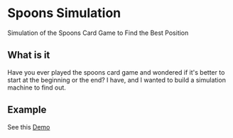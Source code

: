 # Spoons Simulation
Simulation of the Spoons Card Game to Find the Best Position

## What is it
Have you ever played the spoons card game and wondered if it's better to start at the beginning or the end? I have, and I wanted to build a simulation machine to find out.

## Example
See this [Demo](https://phultquist.github.io/spoons)
